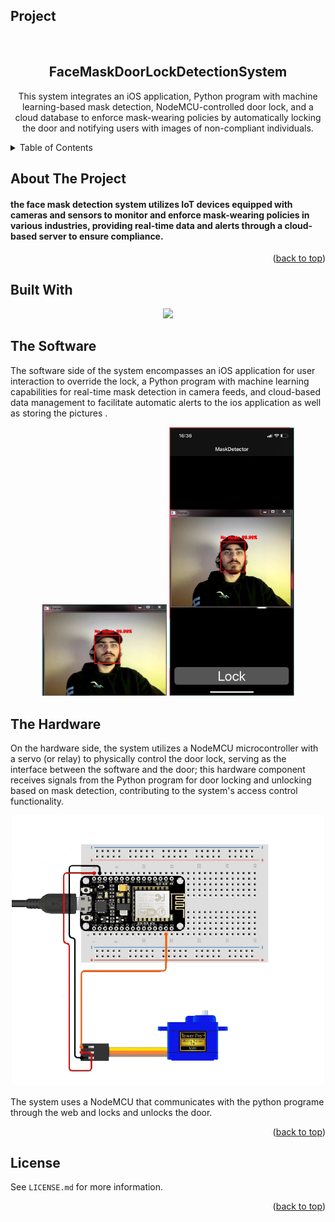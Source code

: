 ## Project


<br />

<div align="center">
  <h2 align="center">FaceMaskDoorLockDetectionSystem</h2>

  <p align="center">
    This system integrates an iOS application, Python program with machine learning-based mask detection, NodeMCU-controlled door lock, and a cloud database to enforce mask-wearing policies by automatically locking the door and notifying users with images of non-compliant individuals. 
  </p>
</div>

<details>
  <summary>Table of Contents</summary>
  <ol>
    <li>
      <a href="#about-the-project">About The Project</a>
      <ul>
        <li><a href="#built-with">Built With</a></li>
    </li>
    <li><a href="#features">Features</a></li>
    <li><a href="#license">License</a></li>
  </ol>
</details>
        
## About The Project



<h4>
  <p>
     the face mask detection system utilizes IoT devices equipped with cameras and sensors to monitor and enforce mask-wearing policies in various industries, providing real-time data and alerts through a cloud-based server to ensure compliance.
</h4>


<p align="right">(<a href="#Project">back to top</a>)</p>


## Built With

<p align="center">
  <a href="https://skillicons.dev">
    <img src="https://skillicons.dev/icons?i=swift,cpp,py" />
  </a>
</p>

<h2 align="left"> The Software </h2>
<p>The software side of the system encompasses an iOS application for user interaction to override the lock, a Python program with machine learning capabilities for real-time mask detection in camera feeds, and cloud-based data management to facilitate automatic alerts to the ios application as well as storing the pictures .</p>
<p align="center">
<img src="https://github.com/404dn/FaceMaskDoorLockDetectionSystem/blob/master/Pictuers/3.PNG" alt="drawing" width="200"/>  
<img src="https://github.com/404dn/FaceMaskDoorLockDetectionSystem/blob/master/Pictuers/5.PNG" alt="drawing" width="200"/>
</p>


<h2 align="left"> The Hardware </h2>
<p>
  On the hardware side, the system utilizes a NodeMCU microcontroller with a servo (or relay) to physically control the door lock, serving as the interface between the software and the door; this hardware component receives signals from the Python program for door locking and unlocking based on mask detection, contributing to the system's access control functionality.
</p>

<p align="center">
<img src="https://github.com/404dn/FaceMaskDoorLockDetectionSystem/blob/master/Pictuers/node%20mcupng.png" alt="drawing" width="500"/>
</p>

<p>The system uses a NodeMCU that communicates with the python programe through the web and locks and unlocks the door.</p>



<p align="right">(<a href="#Project">back to top</a>)</p>


## License

See `LICENSE.md` for more information.

<p align="right">(<a href="#Project">back to top</a>)</p>



